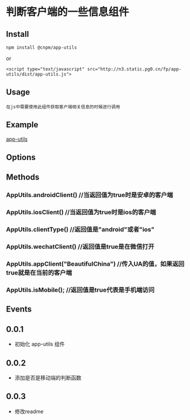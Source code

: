 # 判断客户端的一些信息组件

## Install

`npm install @cnpm/app-utils`

or

`<script type="text/javascript" src="http://n3.static.pg0.cn/fp/app-utils/dist/app-utils.js">`

## Usage

`在js中需要使用此组件获取客户端相关信息的时候进行调用`

## Example

[app-utils](http://front.chinaso365.com/fp/app-utils/example/index.html)
## Options


## Methods

### AppUtils.androidClient()  //当返回值为true时是安卓的客户端
### AppUtils.iosClient()      //当返回值为true时是ios的客户端
### AppUtils.clientType()     //返回值是"android"或者"ios"
### AppUtils.wechatClient()   //返回值是true是在微信打开  
### AppUtils.appClient("BeautifulChina")      //传入UA的值，如果返回true就是在当前的客户端
### AppUtils.isMobile();   //返回值是true代表是手机端访问
## Events

## 0.0.1

* 初始化 app-utils 组件

## 0.0.2

* 添加是否是移动端的判断函数 

## 0.0.3

* 修改readme
